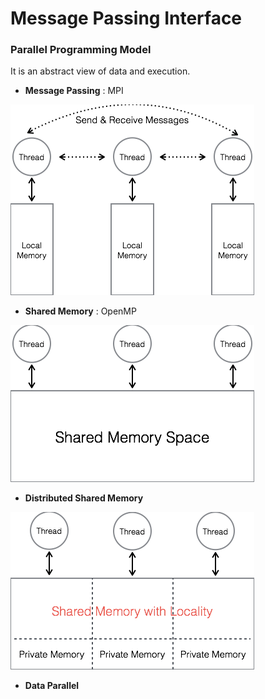# Message Passing Interface

### Parallel Programming Model
It is an abstract view of data and execution.
* **Message Passing** : MPI

![image](./image/MP.png)

* **Shared Memory** : OpenMP

![image](./image/SM.png)

* **Distributed Shared Memory**

![image](./image/DSM.png)

* **Data Parallel**
